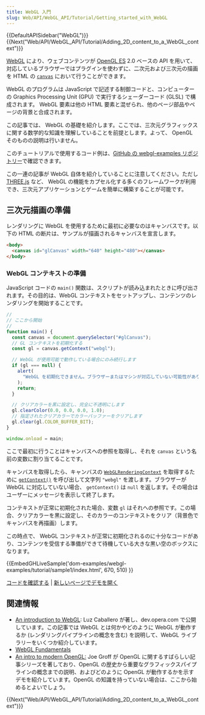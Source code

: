 ```yaml
---
title: WebGL 入門
slug: Web/API/WebGL_API/Tutorial/Getting_started_with_WebGL
---
```


{{DefaultAPISidebar("WebGL")}} {{Next("Web/API/WebGL_API/Tutorial/Adding_2D_content_to_a_WebGL_context")}}

[WebGL](/ja/docs/Web/API/WebGL_API) により、ウェブコンテンツが [OpenGL ES](https://www.khronos.org/opengles/) 2.0 ベースの API を用いて、対応しているブラウザーではプラグインを使わずに、二次元および三次元の描画を HTML の [`canvas`](/ja/docs/Web/API/Canvas_API) において行うことができます。

WebGL のプログラムは JavaScript で記述する制御コードと、コンピューターの Graphics Processing Unit (GPU) で実行するシェーダーコード (GLSL) で構成されます。 WebGL 要素は他の HTML 要素と混ぜられ、他のページ部品やページの背景と合成されます。

この記事では、 WebGL の基礎を紹介します。ここでは、三次元グラフィックスに関する数学的な知識を理解していることを前提とします。よって、 OpenGL そのものの説明は行いません。

このチュートリアルで使用するコード例は、[GitHub の webgl-examples リポジトリー](https://github.com/mdn/dom-examples/tree/main/webgl-examples/tree/gh-pages/tutorial)で確認できます。

この一連の記事が WebGL 自体を紹介していることに注意してください。ただし [THREE.js](https://threejs.org/) など、 WebGL の機能をカプセル化する多くのフレームワークが利用でき、三次元アプリケーションとゲームを簡単に構築することが可能です。

## 三次元描画の準備

レンダリングに WebGL を使用するために最初に必要なのはキャンバスです。以下の HTML の断片は、サンプルが描画されるキャンバスを宣言します。

```html
<body>
  <canvas id="glCanvas" width="640" height="480"></canvas>
</body>
```

### WebGL コンテキストの準備

JavaScript コードの `main()` 関数は、スクリプトが読み込まれたときに呼び出されます。その目的は、WebGL コンテキストをセットアップし、コンテンツのレンダリングを開始することです。

```js
//
// ここから開始
//
function main() {
  const canvas = document.querySelector("#glCanvas");
  // GL コンテキストを初期化する
  const gl = canvas.getContext("webgl");

  // WebGL が使用可能で動作している場合にのみ続行します
  if (gl === null) {
    alert(
      "WebGL を初期化できません。ブラウザーまたはマシンが対応していない可能性があります。",
    );
    return;
  }

  // クリアカラーを黒に設定し、完全に不透明にします
  gl.clearColor(0.0, 0.0, 0.0, 1.0);
  // 指定されたクリアカラーでカラーバッファーをクリアします
  gl.clear(gl.COLOR_BUFFER_BIT);
}

window.onload = main;
```

ここで最初に行うことはキャンバスへの参照を取得し、それを `canvas` という名前の変数に割り当てることです。

キャンバスを取得したら、キャンバスの [`WebGLRenderingContext`](/ja/docs/Web/API/WebGLRenderingContext) を取得するために [`getContext()`](/ja/docs/Web/API/HTMLCanvasElement/getContext) を呼び出して文字列 `"webgl"` を渡します。ブラウザーが WebGL に対応していない場合、 `getContext()` は `null` を返します。その場合はユーザーにメッセージを表示して終了します。

コンテキストが正常に初期化された場合、変数 `gl` はそれへの参照です。この場合、クリアカラーを黒に設定し、そのカラーのコンテキストをクリア（背景色でキャンバスを再描画）します。

この時点で、 WebGL コンテキストが正常に初期化されるのに十分なコードがあり、コンテンツを受信する準備ができて待機している大きな黒い空のボックスになります。

{{EmbedGHLiveSample('dom-examples/webgl-examples/tutorial/sample1/index.html', 670, 510) }}

[コードを確認する](https://github.com/mdn/dom-examples/tree/main/webgl-examples/tree/gh-pages/tutorial/sample1) | [新しいページでデモを開く](https://mdn.github.io/webgl-examples/tutorial/sample1/)

## 関連情報

- [An introduction to WebGL](https://dev.opera.com/articles/introduction-to-webgl-part-1/): Luz Caballero が著し、dev.opera.com で公開しています。この記事では WebGL とは何かやどのように WebGL が動作するか (レンダリングパイプラインの概念を含む) を説明して、WebGL ライブラリーをいくつか紹介しています。
- [WebGL Fundamentals](https://webglfundamentals.org/)
- [An intro to modern OpenGL:](https://duriansoftware.com/joe/An-intro-to-modern-OpenGL.-Table-of-Contents.html) Joe Groff が OpenGL に関するすばらしい記事シリーズを著しており、OpenGL の歴史から重要なグラフィックスパイプラインの概念までの説明、およびどのように OpenGL が動作するかを示すデモを紹介しています。OpenGL の知識を持っていない場合は、ここから始めるとよいでしょう。

{{Next("Web/API/WebGL_API/Tutorial/Adding_2D_content_to_a_WebGL_context")}}

